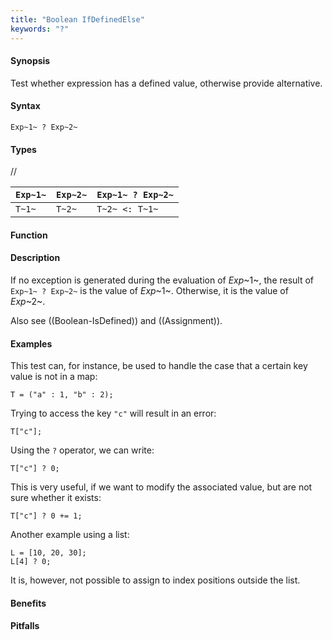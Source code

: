 ```yaml
---
title: "Boolean IfDefinedElse"
keywords: "?"
---
```


#### Synopsis

Test whether expression has a defined value, otherwise provide alternative.

#### Syntax

`Exp~1~ ? Exp~2~`

#### Types

//

| `Exp~1~` | `Exp~2~` | `Exp~1~ ? Exp~2~` |
| --- | --- | --- |
| `T~1~`   | `T~2~`   |  `T~2~ <: T~1~`  |


#### Function

#### Description

If no exception is generated during the evaluation of _Exp_~1~, the result of `Exp~1~ ? Exp~2~` is the value of _Exp_~1~.
Otherwise, it is the value of _Exp_~2~.

Also see ((Boolean-IsDefined)) and ((Assignment)).

#### Examples

This test can, for instance, be used to handle the case that a certain key value is not in a map:
```rascal-shell,error
T = ("a" : 1, "b" : 2);
```
Trying to access the key `"c"` will result in an error:
```rascal-shell,continue,error
T["c"];
```
Using the `?` operator, we can write:
```rascal-shell,continue,error
T["c"] ? 0;
```
This is very useful, if we want to modify the associated value, but are not sure whether it exists:
```rascal-shell,continue,error
T["c"] ? 0 += 1;
```
Another example using a list:
```rascal-shell,continue,error
L = [10, 20, 30];
L[4] ? 0;
```
It is, however, not possible to assign to index positions outside the list.

#### Benefits

#### Pitfalls

